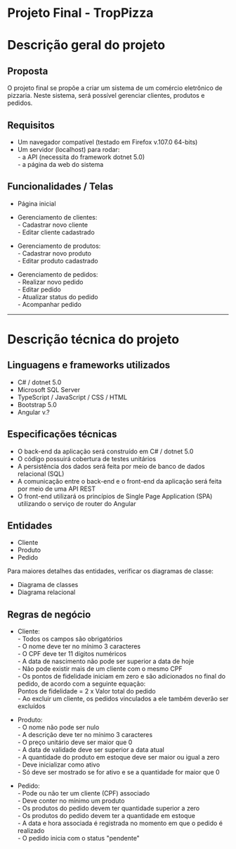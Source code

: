# Projeto Final - TropPizza

# Descrição geral do projeto

## Proposta
O projeto final se propõe a criar um sistema de um comércio eletrônico de pizzaria.
Neste sistema, será possível gerenciar clientes, produtos e pedidos.  

## Requisitos
- Um navegador compatível (testado em Firefox v.107.0 64-bits)  
- Um servidor (localhost) para rodar:  
\- a API (necessita do framework dotnet 5.0)  
\- a página da web do sistema  

## Funcionalidades / Telas
- Página inicial  

- Gerenciamento de clientes:  
\- Cadastrar novo cliente  
\- Editar cliente cadastrado  

- Gerenciamento de produtos:  
\- Cadastrar novo produto  
\- Editar produto cadastrado  

- Gerenciamento de pedidos:  
\- Realizar novo pedido  
\- Editar pedido  
\- Atualizar status do pedido  
\- Acompanhar pedido  
----
# Descrição técnica do projeto

## Linguagens e frameworks utilizados
- C# / dotnet 5.0  
- Microsoft SQL Server  
- TypeScript / JavaScript / CSS / HTML  
- Bootstrap 5.0  
- Angular v.?  

## Especificações técnicas
- O back-end da aplicação será construído em C# / dotnet 5.0  
- O código possuirá cobertura de testes unitários  
- A persistência dos dados será feita por meio de banco de dados relacional (SQL)  
- A comunicação entre o back-end e o front-end da aplicação será feita por meio de uma API REST  
- O front-end utilizará os princípios de Single Page Application (SPA) utilizando o serviço de router do Angular  

## Entidades
- Cliente  
- Produto  
- Pedido  
  
Para maiores detalhes das entidades, verificar os diagramas de classe:  
- Diagrama de classes  
- Diagrama relacional  

## Regras de negócio
- Cliente:  
\- Todos os campos são obrigatórios  
\- O nome deve ter no mínimo 3 caracteres  
\- O CPF deve ter 11 dígitos numéricos  
\- A data de nascimento não pode ser superior a data de hoje  
\- Não pode existir mais de um cliente com o mesmo CPF  
\- Os pontos de fidelidade iniciam em zero e são adicionados no final do pedido, de acordo com a seguinte equação:  
Pontos de fidelidade = 2 x Valor total do pedido  
\- Ao excluir um cliente, os pedidos vinculados a ele também deverão ser excluídos  

- Produto:  
\- O nome não pode ser nulo  
\- A descrição deve ter no mínimo 3 caracteres  
\- O preço unitário deve ser maior que 0  
\- A data de validade deve ser superior a data atual  
\- A quantidade do produto em estoque deve ser maior ou igual a zero  
\- Deve inicializar como ativo  
\- Só deve ser mostrado se for ativo e se a quantidade for maior que 0  

- Pedido:  
\- Pode ou não ter um cliente (CPF) associado  
\- Deve conter no mínimo um produto  
\- Os produtos do pedido devem ter quantidade superior a zero  
\- Os produtos do pedido devem ter a quantidade em estoque  
\- A data e hora associada é registrada no momento em que o pedido é realizado  
\- O pedido inicia com o status "pendente"  